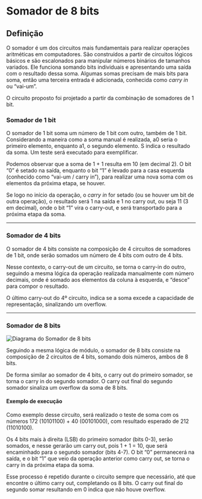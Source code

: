 # Somador de 8 bits

## Definição
O somador é um dos circuitos mais fundamentais para realizar operações aritméticas em computadores. São construídos a partir de circuitos lógicos básicos e são escalonados para manipular números binários de tamanhos variados.
Ele funciona somando bits individuais e apresentando uma saída com o resultado dessa soma. Algumas somas precisam de mais bits para soma, então uma terceira entrada é adicionada, conhecida como *carry in* ou “vai-um”.

O circuito proposto foi projetado a partir da combinação de somadores de 1 bit.

### Somador de 1 bit

O somador de 1 bit soma um número de 1 bit com outro, também de 1 bit. Considerando a maneira como a soma manual é realizada, a0 seria o primeiro elemento, enquanto a1, o segundo elemento. S indica o resultado da soma. Um teste será executado para exemplificar.  

Podemos observar que a soma de 1 + 1 resulta em 10 (em decimal 2). O bit “0” é setado na saída, enquanto o bit “1” é levado para a casa esquerda (conhecido como “vai-um / carry in”), para realizar uma nova soma com os elementos da próxima etapa, se houver. 

Se logo no início da operação, o *carry in* for setado (ou se houver um bit de outra operação), o resultado será 1 na saída e 1 no carry out, ou seja 11 (3 em decimal), onde o bit “1” vira o carry-out, e será transportado para a próxima etapa da soma.

---

### Somador de 4 bits

O somador de 4 bits consiste na composição de 4 circuitos de somadores de 1 bit, onde serão somados um número de 4 bits com outro de 4 bits.  

Nesse contexto, o carry-out de um circuito, se torna o carry-in do outro, seguindo a mesma lógica da operação realizada manualmente com número decimais, onde é somado aos elementos da coluna à esquerda, e “desce” para compor o resultado.  

O último carry-out do 4º circuito, indica se a soma excede a capacidade de representação, sinalizando um overflow.

---

### Somador de 8 bits

![Diagrama do Somador de 8 bits](image_2bf7e4.png)

Seguindo a mesma lógica de módulo, o somador de 8 bits consiste na composição de 2 circuitos de 4 bits, somando dois números, ambos de 8 bits.  

De forma similar ao somador de 4 bits, o carry out do primeiro somador, se torna o carry in do segundo somador. O carry out final do segundo somador sinaliza um overflow da soma de 8 bits.  

#### Exemplo de execução
Como exemplo desse circuito, será realizado o teste de soma com os números 172 (10101100) + 40 (00101000), com resultado esperado de 212 (11010100).  

Os 4 bits mais à direita (LSB) do primeiro somador (bits 0-3), serão somados, e nesse gerarão um carry out, pois 1 + 1 = 10, que será encaminhado para o segundo somador (bits 4-7). O bit “0” permanecerá na saída, e o bit “1” que veio da operação anterior como carry out, se torna o carry in da próxima etapa da soma.   

Esse processo é repetido durante o circuito sempre que necessário, até que encontre o último carry out, completando os 8 bits. O carry out final do segundo somar resultando em 0 indica que não houve overflow.
